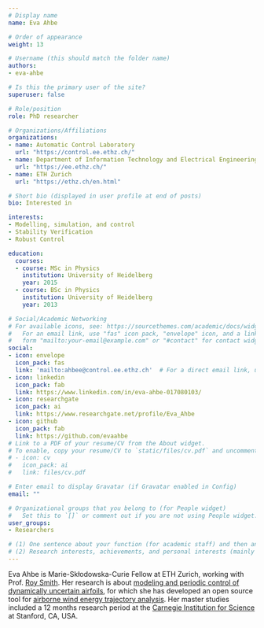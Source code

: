 ```yaml
---
# Display name
name: Eva Ahbe

# Order of appearance
weight: 13

# Username (this should match the folder name)
authors:
- eva-ahbe

# Is this the primary user of the site?
superuser: false

# Role/position
role: PhD researcher

# Organizations/Affiliations
organizations:
- name: Automatic Control Laboratory
  url: "https://control.ee.ethz.ch/"
- name: Department of Information Technology and Electrical Engineering
  url: "https://ee.ethz.ch/"
- name: ETH Zurich
  url: "https://ethz.ch/en.html"

# Short bio (displayed in user profile at end of posts)
bio: Interested in

interests:
- Modelling, simulation, and control
- Stability Verification
- Robust Control

education:
  courses:
  - course: MSc in Physics
    institution: University of Heidelberg
    year: 2015
  - course: BSc in Physics
    institution: University of Heidelberg
    year: 2013

# Social/Academic Networking
# For available icons, see: https://sourcethemes.com/academic/docs/widgets/#icons
#   For an email link, use "fas" icon pack, "envelope" icon, and a link in the
#   form "mailto:your-email@example.com" or "#contact" for contact widget.
social:
- icon: envelope
  icon_pack: fas
  link: 'mailto:ahbee@control.ee.ethz.ch'  # For a direct email link, use "mailto:test@example.org".
- icon: linkedin
  icon_pack: fab
  link: https://www.linkedin.com/in/eva-ahbe-017080103/
- icon: researchgate
  icon_pack: ai
  link: https://www.researchgate.net/profile/Eva_Ahbe
- icon: github
  icon_pack: fab
  link: https://github.com/evaahbe
# Link to a PDF of your resume/CV from the About widget.
# To enable, copy your resume/CV to `static/files/cv.pdf` and uncomment the lines below.  
# - icon: cv
#   icon_pack: ai
#   link: files/cv.pdf

# Enter email to display Gravatar (if Gravatar enabled in Config)
email: ""

# Organizational groups that you belong to (for People widget)
#   Set this to `[]` or comment out if you are not using People widget.  
user_groups:
- Researchers

# (1) One sentence about your function (for academic staff) and then another sentence about your role(s) within the training network
# (2) Research interests, achievements, and personal interests (mainly for researchers)
---
```


Eva Ahbe is Marie-Skłodowska-Curie Fellow at ETH Zurich, working with Prof. [Roy Smith](/authors/roy-smith/). Her research is about [modeling and periodic control of dynamically uncertain airfoils](/project/esr13/), for which she has developed an open source tool for [airborne wind energy trajectory analysis](https://github.com/evaahbe/AWE_tool/). Her master studies included a 12 months research period at the [Carnegie Institution for Science](https://carnegiescience.edu/) at Stanford, CA, USA.
